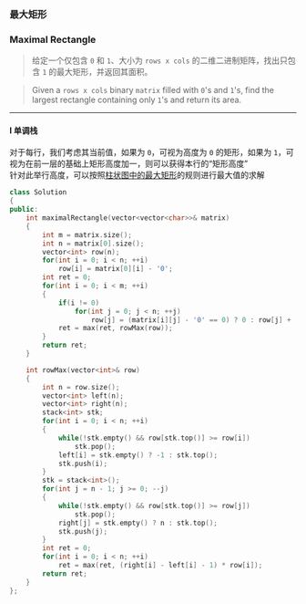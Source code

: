 ### 最大矩形
### Maximal Rectangle

> 给定一个仅包含 `0` 和 `1`、大小为 `rows x cols` 的二维二进制矩阵，找出只包含 `1` 的最大矩形，并返回其面积。  

> Given a `rows x cols` binary `matrix` filled with `0`'s and `1`'s, find the largest rectangle containing only `1`'s and return its area.  

----------

#### I 单调栈

对于每行，我们考虑其当前值，如果为 `0`，可视为高度为 `0` 的矩形，如果为 `1`，可视为在前一层的基础上矩形高度加一，则可以获得本行的“矩形高度”  
针对此举行高度，可以按照[柱状图中的最大矩形](./%230084%20Largest%20Rectangle%20in%20Histogram%20柱状图中最大的矩形.md)的规则进行最大值的求解  

```cpp
class Solution 
{
public:
    int maximalRectangle(vector<vector<char>>& matrix) 
    {
        int m = matrix.size();
        int n = matrix[0].size();
        vector<int> row(n);
        for(int i = 0; i < n; ++i)
            row[i] = matrix[0][i] - '0';
        int ret = 0;
        for(int i = 0; i < m; ++i)
        {
            if(i != 0)
                for(int j = 0; j < n; ++j)
                    row[j] = (matrix[i][j] - '0' == 0) ? 0 : row[j] + (matrix[i][j] - '0');
            ret = max(ret, rowMax(row));
        }
        return ret;
    }

    int rowMax(vector<int>& row)
    {
        int n = row.size();
        vector<int> left(n);
        vector<int> right(n);
        stack<int> stk;
        for(int i = 0; i < n; ++i)
        {
            while(!stk.empty() && row[stk.top()] >= row[i])
                stk.pop();
            left[i] = stk.empty() ? -1 : stk.top();
            stk.push(i);
        }
        stk = stack<int>();
        for(int j = n - 1; j >= 0; --j)
        {
            while(!stk.empty() && row[stk.top()] >= row[j])
                stk.pop();
            right[j] = stk.empty() ? n : stk.top();
            stk.push(j);
        }
        int ret = 0;
        for(int i = 0; i < n; ++i)
            ret = max(ret, (right[i] - left[i] - 1) * row[i]);
        return ret;
    }
};
```
